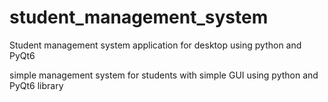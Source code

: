 # student_management_system
Student management system application for desktop using python and PyQt6 

simple management system for students with simple GUI using python and PyQt6 library

